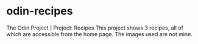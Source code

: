 # odin-recipes
The Odin Project | Project: Recipes
This project shows 3 recipes, all of which are accessible from the home page.
The images used are not mine.
